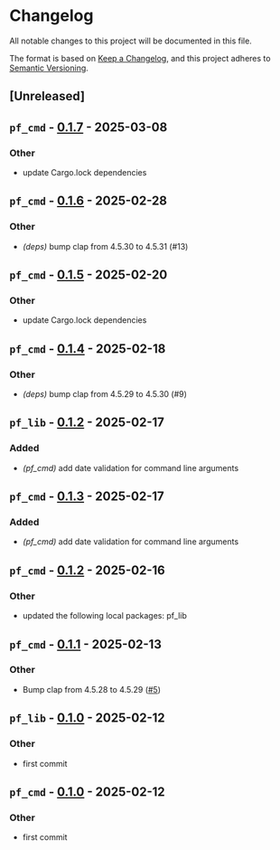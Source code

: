 # Changelog

All notable changes to this project will be documented in this file.

The format is based on [Keep a Changelog](https://keepachangelog.com/en/1.0.0/),
and this project adheres to [Semantic Versioning](https://semver.org/spec/v2.0.0.html).

## [Unreleased]

## `pf_cmd` - [0.1.7](https://github.com/petit-chat/petit-filou/compare/pf_cmd-v0.1.6...pf_cmd-v0.1.7) - 2025-03-08

### Other
- update Cargo.lock dependencies

## `pf_cmd` - [0.1.6](https://github.com/petit-chat/petit-filou/compare/pf_cmd-v0.1.5...pf_cmd-v0.1.6) - 2025-02-28

### Other
- *(deps)* bump clap from 4.5.30 to 4.5.31 (#13)

## `pf_cmd` - [0.1.5](https://github.com/petit-chat/petit-filou/compare/pf_cmd-v0.1.4...pf_cmd-v0.1.5) - 2025-02-20

### Other
- update Cargo.lock dependencies

## `pf_cmd` - [0.1.4](https://github.com/petit-chat/petit-filou/compare/pf_cmd-v0.1.3...pf_cmd-v0.1.4) - 2025-02-18

### Other
- *(deps)* bump clap from 4.5.29 to 4.5.30 (#9)

## `pf_lib` - [0.1.2](https://github.com/petit-chat/petit-filou/compare/pf_lib-v0.1.1...pf_lib-v0.1.2) - 2025-02-17

### Added
- *(pf_cmd)* add date validation for command line arguments

## `pf_cmd` - [0.1.3](https://github.com/petit-chat/petit-filou/compare/pf_cmd-v0.1.2...pf_cmd-v0.1.3) - 2025-02-17

### Added
- *(pf_cmd)* add date validation for command line arguments

## `pf_cmd` - [0.1.2](https://github.com/petit-chat/petit-filou/compare/pf_cmd-v0.1.1...pf_cmd-v0.1.2) - 2025-02-16

### Other
- updated the following local packages: pf_lib

## `pf_cmd` - [0.1.1](https://github.com/petit-chat/petit-filou/compare/pf_cmd-v0.1.0...pf_cmd-v0.1.1) - 2025-02-13

### Other
- Bump clap from 4.5.28 to 4.5.29 ([#5](https://github.com/petit-chat/petit-filou/pull/5))

## `pf_lib` - [0.1.0](https://github.com/petit-chat/petit-filou/releases/tag/pf_lib-v0.1.0) - 2025-02-12

### Other
- first commit

## `pf_cmd` - [0.1.0](https://github.com/petit-chat/petit-filou/releases/tag/pf_cmd-v0.1.0) - 2025-02-12

### Other
- first commit
